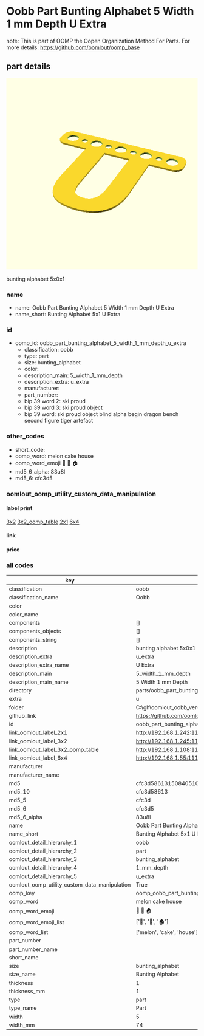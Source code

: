 # Oobb Part Bunting Alphabet 5 Width 1 mm Depth U Extra  

note: This is part of OOMP the Oopen Organization Method For Parts. For more details: https://github.com/oomlout/oomp_base

##  part details
  

[![](3dpr.png)](3dpr.png)

bunting alphabet 5x0x1



### name
* name: Oobb Part Bunting Alphabet 5 Width 1 mm Depth U Extra
* name_short: Bunting Alphabet 5x1 U Extra
### id
* oomp_id: oobb_part_bunting_alphabet_5_width_1_mm_depth_u_extra
  * classification: oobb
  * type: part
  * size: bunting_alphabet
  * color: 
  * description_main: 5_width_1_mm_depth
  * description_extra: u_extra
  * manufacturer: 
  * part_number: 
  * bip 39 word 2: ski proud
  * bip 39 word 3: ski proud object
  * bip 39 word: ski proud object blind alpha begin dragon bench second figure tiger artefact

### other_codes
* short_code: 
* oomp_word: melon cake house
* oomp_word_emoji :melon: :cake: :house:
* md5_6_alpha: 83u8l
* md5_6: cfc3d5






### oomlout_oomp_utility_custom_data_manipulation
#### label print
[3x2](http://192.168.1.245:1112/?label=oomp%2083u8l)
[3x2_oomp_table](http://192.168.1.108:1112/?label=oomp%2083u8l)
[2x1](http://192.168.1.242:1112/?label=oomp%2083u8l)
[6x4](http://192.168.1.55:1112/?label=oomp%2083u8l)    

#### link

                              

#### price







### all codes 
| key | value |  
| --- | --- |  
| classification | oobb |  
| classification_name | Oobb |  
| color |  |  
| color_name |  |  
| components | [] |  
| components_objects | [] |  
| components_string | [] |  
| description | bunting alphabet 5x0x1 |  
| description_extra | u_extra |  
| description_extra_name | U Extra |  
| description_main | 5_width_1_mm_depth |  
| description_main_name | 5 Width 1 mm Depth |  
| directory | parts/oobb_part_bunting_alphabet_5_width_1_mm_depth_u_extra |  
| extra | u |  
| folder | C:\gh\oomlout_oobb_version_4_generated_parts\things\oobb_part_bunting_alphabet_5_width_1_mm_depth_u_extra |  
| github_link | https://github.com/oomlout/oomlout_oomp_part_src/tree/main/parts/oobb_part_bunting_alphabet_5_width_1_mm_depth_u_extra |  
| id | oobb_part_bunting_alphabet_5_width_1_mm_depth_u_extra |  
| link_oomlout_label_2x1 | http://192.168.1.242:1112/?label=oomp%2083u8l |  
| link_oomlout_label_3x2 | http://192.168.1.245:1112/?label=oomp%2083u8l |  
| link_oomlout_label_3x2_oomp_table | http://192.168.1.108:1112/?label=oomp%2083u8l |  
| link_oomlout_label_6x4 | http://192.168.1.55:1112/?label=oomp%2083u8l |  
| manufacturer |  |  
| manufacturer_name |  |  
| md5 | cfc3d586131508405103817d302b3652 |  
| md5_10 | cfc3d58613 |  
| md5_5 | cfc3d |  
| md5_6 | cfc3d5 |  
| md5_6_alpha | 83u8l |  
| name | Oobb Part Bunting Alphabet 5 Width 1 mm Depth U Extra |  
| name_short | Bunting Alphabet 5x1 U Extra |  
| oomlout_detail_hierarchy_1 | oobb |  
| oomlout_detail_hierarchy_2 | part |  
| oomlout_detail_hierarchy_3 | bunting_alphabet |  
| oomlout_detail_hierarchy_4 | 1_mm_depth |  
| oomlout_detail_hierarchy_5 | u_extra |  
| oomlout_oomp_utility_custom_data_manipulation | True |  
| oomp_key | oomp_oobb_part_bunting_alphabet_5_width_1_mm_depth_u_extra |  
| oomp_word | melon cake house |  
| oomp_word_emoji | :melon: :cake: :house: |  
| oomp_word_emoji_list | [':melon:', ':cake:', ':house:'] |  
| oomp_word_list | ['melon', 'cake', 'house'] |  
| part_number |  |  
| part_number_name |  |  
| short_name |  |  
| size | bunting_alphabet |  
| size_name | Bunting Alphabet |  
| thickness | 1 |  
| thickness_mm | 1 |  
| type | part |  
| type_name | Part |  
| width | 5 |  
| width_mm | 74 |  
